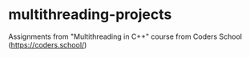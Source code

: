 # multithreading-projects
Assignments from "Multithreading in C++" course from Coders School (https://coders.school/)
